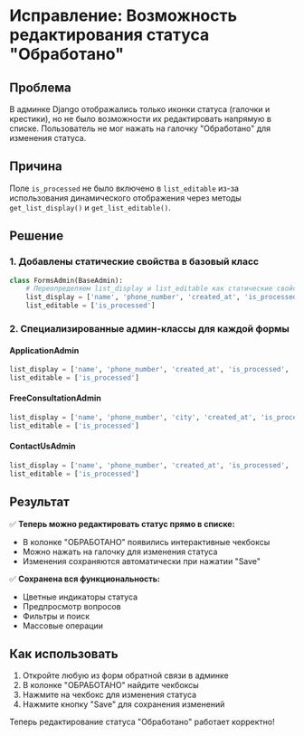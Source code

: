 # Исправление: Возможность редактирования статуса "Обработано"

## Проблема
В админке Django отображались только иконки статуса (галочки и крестики), но не было возможности их редактировать напрямую в списке. Пользователь не мог нажать на галочку "Обработано" для изменения статуса.

## Причина
Поле `is_processed` не было включено в `list_editable` из-за использования динамического отображения через методы `get_list_display()` и `get_list_editable()`.

## Решение

### 1. Добавлены статические свойства в базовый класс
```python
class FormsAdmin(BaseAdmin):
    # Переопределяем list_display и list_editable как статические свойства
    list_display = ['name', 'phone_number', 'created_at', 'is_processed', 'status_badge', 'question_preview']
    list_editable = ['is_processed']
```

### 2. Специализированные админ-классы для каждой формы

#### ApplicationAdmin
```python
list_display = ['name', 'phone_number', 'created_at', 'is_processed', 'status_badge']
list_editable = ['is_processed']
```

#### FreeConsultationAdmin
```python
list_display = ['name', 'phone_number', 'city', 'created_at', 'is_processed', 'status_badge', 'question_preview']
list_editable = ['is_processed']
```

#### ContactUsAdmin
```python
list_display = ['name', 'phone_number', 'created_at', 'is_processed', 'status_badge', 'question_preview']
list_editable = ['is_processed']
```

## Результат

✅ **Теперь можно редактировать статус прямо в списке:**
- В колонке "ОБРАБОТАНО" появились интерактивные чекбоксы
- Можно нажать на галочку для изменения статуса
- Изменения сохраняются автоматически при нажатии "Save"

✅ **Сохранена вся функциональность:**
- Цветные индикаторы статуса
- Предпросмотр вопросов
- Фильтры и поиск
- Массовые операции

## Как использовать

1. Откройте любую из форм обратной связи в админке
2. В колонке "ОБРАБОТАНО" найдите чекбоксы
3. Нажмите на чекбокс для изменения статуса
4. Нажмите кнопку "Save" для сохранения изменений

Теперь редактирование статуса "Обработано" работает корректно!
